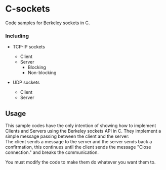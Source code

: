 # C-sockets
Code samples for Berkeley sockets in C.

### Including
* TCP-IP sockets
	* Client
	* Server
		* Blocking
		* Non-blocking

* UDP sockets
	* Client
	* Server

## Usage
This sample codes have the only intention of showing how to implement Clients and Servers using the Berkeley sockets API in C. They implement a simple message passing between the client and the server:  
The client sends a message to the server and the server sends back a confirmation, this continues until the client sends the message "Close connection." and breaks the communication.

You must modify the code to make them do whatever you want them to.